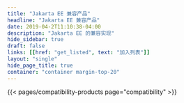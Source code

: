 ```yaml
---
title: "Jakarta EE 兼容产品"
headline: "Jakarta EE 兼容产品"
date: 2019-04-2T11:10:38-04:00
description: "Jakarta EE 的兼容实现"
hide_sidebar: true
draft: false
links: [[href: "get_listed", text: "加入列表"]]
layout: "single"
hide_page_title: true
container: "container margin-top-20"
---
```


{{< pages/compatibility-products page="compatibility" >}}
